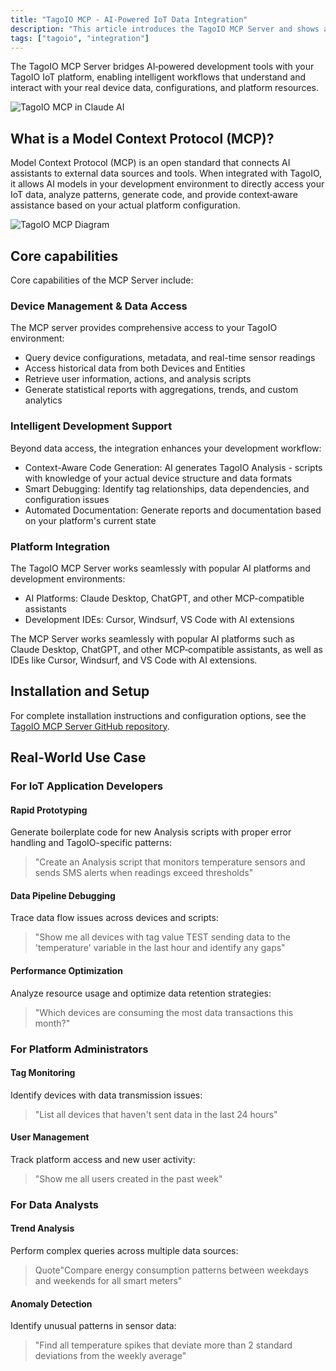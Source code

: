 ```yaml
---
title: "TagoIO MCP - AI-Powered IoT Data Integration"
description: "This article introduces the TagoIO MCP Server and shows an example AI-powered workflow for detecting temperature spikes in greenhouse sensor data, including the resulting summary statistics from the analysis."
tags: ["tagoio", "integration"]
---
```

The TagoIO MCP Server bridges AI‑powered development tools with your TagoIO IoT platform, enabling intelligent workflows that understand and interact with your real device data, configurations, and platform resources.

![TagoIO MCP in Claude AI](/docs_imagem/tagoio/claude_chat_mcp.png)

## What is a Model Context Protocol (MCP)?
Model Context Protocol (MCP) is an open standard that connects AI assistants to external data sources and tools. When integrated with TagoIO, it allows AI models in your development environment to directly access your IoT data, analyze patterns, generate code, and provide context‑aware assistance based on your actual platform configuration.

![TagoIO MCP Diagram](/docs_imagem/tagoio/mcp_diagram.png)

## Core capabilities

Core capabilities of the MCP Server include:

### Device Management & Data Access

The MCP server provides comprehensive access to your TagoIO environment:

- Query device configurations, metadata, and real-time sensor readings
- Access historical data from both Devices and Entities
- Retrieve user information, actions, and analysis scripts
- Generate statistical reports with aggregations, trends, and custom analytics


### Intelligent Development Support

Beyond data access, the integration enhances your development workflow:

- Context-Aware Code Generation: AI generates TagoIO Analysis - scripts with knowledge of your actual device structure and data formats
- Smart Debugging: Identify tag relationships, data dependencies, and configuration issues
- Automated Documentation: Generate reports and documentation based on your platform's current state

### Platform Integration

The TagoIO MCP Server works seamlessly with popular AI platforms and development environments:
- AI Platforms: Claude Desktop, ChatGPT, and other MCP-compatible assistants
- Development IDEs: Cursor, Windsurf, VS Code with AI extensions


The MCP Server works seamlessly with popular AI platforms such as Claude Desktop, ChatGPT, and other MCP‑compatible assistants, as well as IDEs like Cursor, Windsurf, and VS Code with AI extensions.

## Installation and Setup

For complete installation instructions and configuration options, see the [TagoIO MCP Server GitHub repository](https://github.com/tago-io/mcp-server).


## Real-World Use Case
### For IoT Application Developers

#### Rapid Prototyping
Generate boilerplate code for new Analysis scripts with proper error handling and TagoIO-specific patterns:
> "Create an Analysis script that monitors temperature sensors and sends SMS alerts when readings exceed thresholds"

#### Data Pipeline Debugging
Trace data flow issues across devices and scripts:
> "Show me all devices with tag value TEST sending data to the 'temperature' variable in the last hour and identify any gaps"

#### Performance Optimization
Analyze resource usage and optimize data retention strategies:
> "Which devices are consuming the most data transactions this month?"

### For Platform Administrators

#### Tag Monitoring
Identify devices with data transmission issues:
> "List all devices that haven't sent data in the last 24 hours"

#### User Management
Track platform access and new user activity:
> "Show me all users created in the past week"

### For Data Analysts

#### Trend Analysis
Perform complex queries across multiple data sources:
> Quote"Compare energy consumption patterns between weekdays and weekends for all smart meters"

#### Anomaly Detection
Identify unusual patterns in sensor data:
> "Find all temperature spikes that deviate more than 2 standard deviations from the weekly average"